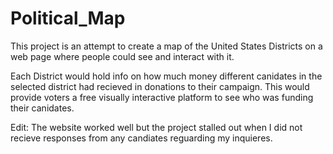 # Political_Map
This project is an attempt to create a map of the United States Districts on a web page where people could see and interact with it.

Each District would hold info on how much money different canidates in the selected district had recieved in donations to their campaign.
This would provide voters a free visually interactive platform to see who was funding their canidates.


Edit:
The website worked well but the project stalled out when I did not recieve responses from any candiates reguarding my inquieres.

